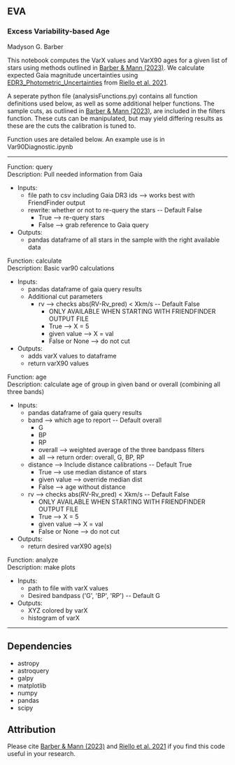 ## EVA
### Excess Variability-based Age

Madyson G. Barber

This notebook computes the VarX values and VarX90 ages for a given list of stars using methods outlined in [Barber & Mann (2023)](https://iopscience.iop.org/article/10.3847/1538-4357/ace044). We calculate expected Gaia magnitude uncertainties using [EDR3_Photometric_Uncertainties](https://github.com/gaia-dpci/gaia-dr3-photometric-uncertainties) from [Riello et al. 2021](https://www.aanda.org/articles/aa/full_html/2021/05/aa39587-20/aa39587-20.html).

A seperate python file (analysisFunctions.py) contains all function definitions used below, as well as some additional helper functions. The sample cuts, as outlined in [Barber & Mann (2023)](https://iopscience.iop.org/article/10.3847/1538-4357/ace044), are included in the filters function. These cuts can be manipulated, but may yield differing results as these are the cuts the calibration is tuned to.

Function uses are detailed below. An example use is in Var90Diagnostic.ipynb

---
Function: query  
Description: Pull needed information from Gaia
- Inputs:
    - file path to csv including Gaia DR3 ids --> works best with FriendFinder output
    - rewrite: whether or not to re-query the stars -- Default False
        - True --> re-query stars
        - False --> grab reference to Gaia query 
- Outputs:
    - pandas dataframe of all stars in the sample with the right available data
    

Function: calculate  
Description: Basic var90 calculations
- Inputs:
    - pandas dataframe of gaia query results
    - Additional cut parameters 
        - rv --> checks abs(RV-Rv_pred) < Xkm/s -- Default False
            - ONLY AVAILABLE WHEN STARTING WITH FRIENDFINDER OUTPUT FILE
            - True --> X = 5
            - given value --> X = val
            - False or None --> do not cut
- Outputs:
    - adds varX values to dataframe
    - return varX90 values
    
    
Function: age  
Description: calculate age of group in given band or overall (combining all three bands)
- Inputs:
    - pandas dataframe of gaia query results
    - band --> which age to report -- Default overall
        - G
        - BP
        - RP
        - overall --> weighted average of the three bandpass filters
        - all --> return order: overall, G, BP, RP
    - distance --> Include distance calibrations -- Default True
        - True --> use median distance of stars
        - given value --> override median dist
        - False --> age without distance
    - rv --> checks abs(RV-Rv_pred) < Xkm/s -- Default False
        - ONLY AVAILABLE WHEN STARTING WITH FRIENDFINDER OUTPUT FILE
        - True --> X = 5
        - given value --> X = val
        - False or None --> do not cut
- Outputs:
    - return desired varX90 age(s)
 

Function: analyze  
Description: make plots
- Inputs:
    - path to file with varX values
    - Desired bandpass ('G', 'BP', 'RP') -- Default G
- Outputs:
    - XYZ colored by varX
    - histogram of varX
---

## Dependencies  
- astropy  
- astroquery  
- galpy  
- matplotlib  
- numpy  
- pandas  
- scipy  

## Attribution  
Please cite [Barber & Mann (2023)](https://iopscience.iop.org/article/10.3847/1538-4357/ace044) and [Riello et al. 2021](https://www.aanda.org/articles/aa/full_html/2021/05/aa39587-20/aa39587-20.html) if you find this code useful in your research.
